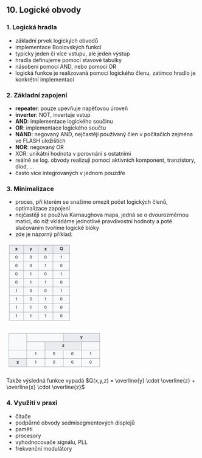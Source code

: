 ## 10. Logické obvody

### 1. Logická hradla

- základní prvek logických obvodů
- implementace Boolovských funkcí
- typicky jeden či více vstupu, ale jeden výstup
- hradla definujeme pomocí stavové tabulky
- násobení pomocí AND, nebo pomocí OR
- logická funkce je realizovaná pomocí logického členu, zatímco hradlo je konkrétní implementací

### 2. Základní zapojení

- **repeater**: pouze upevňuje napěťovou úroveň
- **invertor**: NOT, invertuje vstup
- **AND**: implementace logického součinu
- **OR**: implementace logického součtu
- **NAND**: negovaný AND, nejčastěji používaný člen v počítačích zejména ve FLASH uložištích
- **NOR**: negovaný OR
- XOR: unikátní hodnota v porovnání s ostatními 
- reálně se log. obvody realizují pomocí aktivních komponent, tranzistory, diod, ...
- často více integrovaných v jednom pouzdře

### 3. Minimalizace

- proces, při kterém se snažíme omezit počet logických členů, optimalizace zapojení
- nejčastěji se používa Karnaughova mapa, jedná se o dvourozměrnou matici, do níž vkládáme jednotlivé pravdivostní hodnoty a poté slučováním tvoříme logické bloky
- zde je názorný příklad:

![Pravdivostní tabulka](./mapa01.png)

![Hotová mapa](./mapa02.png)

Takže výsledná funkce vypadá $Q(x,y,z) = \overline{y} \cdot \overline{z} + \overline{x} \cdot \overline{z}$

### 4. Využití v praxi

- čítače
- podpůrné obvody sedmisegmentových displejů
- paměti
- procesory
- vyhodnocovače signálu, PLL
- frekvenční modulátory